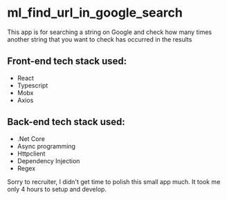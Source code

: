 # ml_find_url_in_google_search
This app is for searching a string on Google and check how many times another string that you want to check has occurred in the results
## Front-end tech stack used:
 - React
 - Typescript
 - Mobx
 - Axios
 ## Back-end tech stack used:
 - .Net Core
 - Async programming
 - Httpclient
 - Dependency Injection
 - Regex

Sorry to recruiter, I didn't get time to polish this small app much. It took me only 4 hours to setup and develop.
